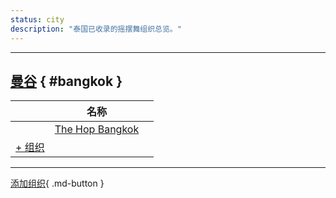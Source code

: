 ```yaml
---
status: city
description: "泰国已收录的摇摆舞组织总览。"
---
```


---

## <a id=bangkok></a>[曼谷](#bangkok) { #bangkok }

| | 名称 | |
| --- | --- | --- |
| | [The Hop Bangkok](the-hop-bangkok.md) |  |
| [+ 组织](https://github.com/swingdance/orgs/issues/new?assignees=&labels=add+org&projects=&template=02-add_entity.yml&title=%5Bth_TH%5D%20Add%20Org%3A%20%3CName%3E&region=th_TH&province=Bangkok&city=Bangkok)

---

[添加组织](https://github.com/swingdance/orgs/issues/new?assignees=&labels=add+org&projects=&template=02-add_entity.yml&title=%5Bth_TH%5D%20Add%20Org%3A%20%3CName%3E&region=th_TH&province=&city=){ .md-button }
